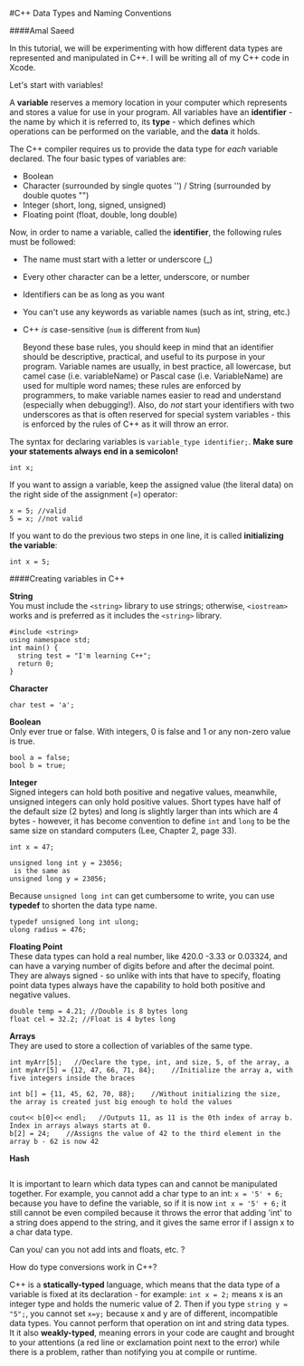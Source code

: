 #C++ Data Types and Naming Conventions

####Amal Saeed     



In this tutorial, we will be experimenting with how different data types are represented and manipulated in C++. I will be writing all of my C++ code in Xcode.


Let's start with variables!

A **variable** reserves a memory location in your computer which represents and stores a value for use in your program. All variables have an **identifier** - the name by which it is referred to, its **type** - which defines which operations can be performed on the variable, and the **data** it holds.

The C++ compiler requires us to provide the data type for *each* variable declared. The four basic types of variables are:  
- Boolean
- Character (surrounded by single quotes '') / String (surrounded by double quotes "")
- Integer (short, long, signed, unsigned)
- Floating point (float, double, long double)

Now, in order to name a variable, called the **identifier**, the following rules must be followed:   
- The name must start with a letter or underscore (_)  
- Every other character can be a letter, underscore, or number  
- Identifiers can be as long as you want  
- You can't use any keywords as variable names (such as int, string, etc.)   
- C++ *is* case-sensitive (`num` is different from `Num`)

  Beyond these base rules, you should keep in mind that an identifier should be descriptive, practical, and useful to its purpose in your program. Variable names are usually, in best practice, all lowercase, but camel case (i.e. variableName) or Pascal case (i.e. VariableName) are used for multiple word names; these rules are enforced by programmers, to make variable names easier to read and understand (especially when debugging!). Also, do *not* start your identifiers with two underscores as that is often reserved for special system variables - this is enforced by the rules of C++ as it will throw an error.

The syntax for declaring variables is `variable_type identifier;`. **Make sure your statements always end in a semicolon!**
```
int x;
```
If you want to assign a variable, keep the assigned value (the literal data) on the right side of the assignment (=) operator:
```
x = 5; //valid
5 = x; //not valid
```
If you want to do the previous two steps in one line, it is called **initializing the variable**:
```
int x = 5;
```

####Creating variables in C++

**String**    
You must include the `<string>` library to use strings; otherwise, `<iostream>` works and is preferred as it includes the `<string>` library.
```
#include <string> 
using namespace std;
int main() {
  string test = "I'm learning C++";
  return 0;
}
```

**Character**
```
char test = 'a';
```

**Boolean**    
Only ever true or false. With integers, 0 is false and 1 or any non-zero value is true.
```
bool a = false;
bool b = true;

```

**Integer**   
Signed integers can hold both positive and negative values, meanwhile, unsigned integers can only hold positive values. Short types have half of the default size (2 bytes) and long is slightly larger than ints which are 4 bytes - however, it has become convention to define `int` and `long` to be the same size on standard computers (Lee, Chapter 2, page 33).
```
int x = 47;

unsigned long int y = 23056;
 is the same as
unsigned long y = 23056;
```    
Because `unsigned long int` can get cumbersome to write, you can use **typedef** to shorten the data type name.
```
typedef unsigned long int ulong;
ulong radius = 476;
```

**Floating Point**     
These data types can hold a real number, like 420.0 -3.33 or 0.03324, and can have a varying number of digits before and after the decimal point. They are always signed - so unlike with ints that have to specify, floating point data types always have the capability to hold both positive and negative values.
```
double temp = 4.21; //Double is 8 bytes long
float cel = 32.2; //Float is 4 bytes long
```

**Arrays**   
They are used to store a collection of variables of the same type.
```
int myArr[5];   //Declare the type, int, and size, 5, of the array, a
int myArr[5] = {12, 47, 66, 71, 84};    //Initialize the array a, with five integers inside the braces

int b[] = {11, 45, 62, 70, 88};    //Without initializing the size, the array is created just big enough to hold the values

cout<< b[0]<< endl;   //Outputs 11, as 11 is the 0th index of array b. Index in arrays always starts at 0.
b[2] = 24;    //Assigns the value of 42 to the third element in the array b - 62 is now 42
```

**Hash**
```

```

It is important to learn which data types can and cannot be manipulated together. For example, you cannot add a char type to an int: `x = '5' + 6;` because you have to define the variable, so if it is now `int x = '5' + 6;` it still cannot be even compiled because it throws the error that adding 'int' to a string does append to the string, and it gives the same error if I assign x to a char data type.

Can you/ can you not add ints and floats, etc. ? 

How do type conversions work in C++?


C++ is a **statically-typed** language, which means that the data type of a variable is fixed at its declaration - for example: `int x = 2;` means x is an integer type and holds the numeric value of 2. Then if you type `string y = "5";`, you cannot set `x=y;` because x and y are of different, incompatible data types. You cannot perform that operation on int and string data types. It it also **weakly-typed**, meaning errors in your code are caught and brought to your attentions (a red line or exclamation point next to the error) while there is a problem, rather than notifying you at compile or runtime.
